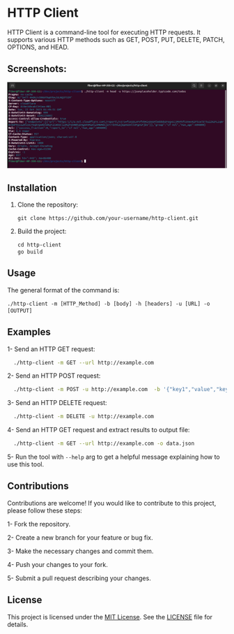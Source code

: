# HTTP Client

HTTP Client is a command-line tool for executing HTTP requests. It supports various HTTP methods such as GET, POST, PUT, DELETE, PATCH, OPTIONS, and HEAD.

## Screenshots:

![http-client](./http-client.png)

## Installation

1. Clone the repository:

   ```shell
   git clone https://github.com/your-username/http-client.git
   ```
2. Build the project:
   ```shell
   cd http-client
   go build
   ```
## Usage

The general format of the command is:
  ```shell
  ./http-client -m [HTTP_Method] -b [body] -h [headers] -u [URL] -o [OUTPUT]
  ```
## Examples

1- Send an HTTP GET request:

```bash
  ./http-client -m GET --url http://example.com
```

2- Send an HTTP POST request:
```bash
  ./http-client -m POST -u http://example.com  -b '{"key1","value","key2":"value"}'
```

3- Send an HTTP DELETE request:

```bash
  ./http-client -m DELETE -u http://example.com
```

4- Send an HTTP GET request and extract results to output file:

```bash
  ./http-client -m GET --url http://example.com -o data.json
```

5- Run the tool with `--help` arg to get a helpful message explaining how to use this tool.


## Contributions

Contributions are welcome! If you would like to contribute to this project, please follow these steps:

   1- Fork the repository.
   
   2- Create a new branch for your feature or bug fix.
   
   3- Make the necessary changes and commit them.
   
   4- Push your changes to your fork.
   
   5- Submit a pull request describing your changes.

## License

This project is licensed under the [MIT License](https://github.com/abdullah-alaadine/http-client/blob/main/LICENSE). See the [LICENSE](https://github.com/abdullah-alaadine/http-client/blob/main/LICENSE) file for details.

